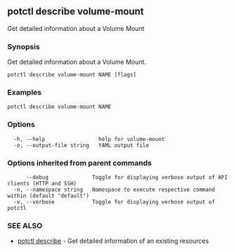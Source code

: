 ## potctl describe volume-mount

Get detailed information about a Volume Mount

### Synopsis

Get detailed information about a Volume Mount.

```
potctl describe volume-mount NAME [flags]
```

### Examples

```
potctl describe volume-mount NAME
```

### Options

```
  -h, --help                 help for volume-mount
  -o, --output-file string   YAML output file
```

### Options inherited from parent commands

```
      --debug              Toggle for displaying verbose output of API clients (HTTP and SSH)
  -n, --namespace string   Namespace to execute respective command within (default "default")
  -v, --verbose            Toggle for displaying verbose output of potctl
```

### SEE ALSO

* [potctl describe](potctl_describe.md)	 - Get detailed information of an existing resources


